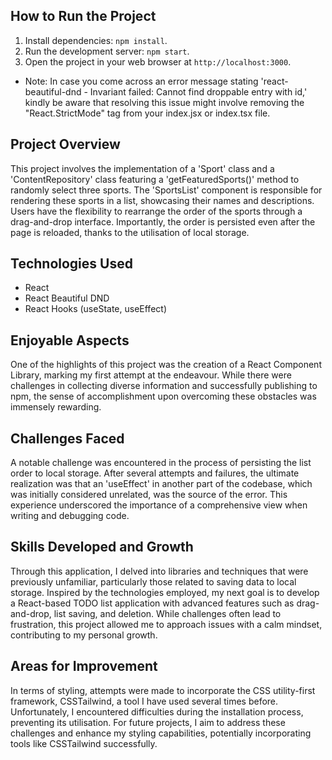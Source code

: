 ## How to Run the Project

1. Install dependencies: `npm install`.
2. Run the development server: `npm start`.
3. Open the project in your web browser at `http://localhost:3000`.

* Note: In case you come across an error message stating 'react-beautiful-dnd - Invariant failed: Cannot find droppable entry with id,' kindly be aware that resolving this issue might involve removing the "React.StrictMode" tag from your index.jsx or index.tsx file.

## Project Overview

This project involves the implementation of a 'Sport' class and a 'ContentRepository' class featuring a 'getFeaturedSports()' method to randomly select three sports. The 'SportsList' component is responsible for rendering these sports in a list, showcasing their names and descriptions. Users have the flexibility to rearrange the order of the sports through a drag-and-drop interface. Importantly, the order is persisted even after the page is reloaded, thanks to the utilisation of local storage.

## Technologies Used

- React
- React Beautiful DND
- React Hooks (useState, useEffect)

## Enjoyable Aspects

One of the highlights of this project was the creation of a React Component Library, marking my first attempt at the endeavour. While there were challenges in collecting diverse information and successfully publishing to npm, the sense of accomplishment upon overcoming these obstacles was immensely rewarding.

## Challenges Faced

A notable challenge was encountered in the process of persisting the list order to local storage. After several attempts and failures, the ultimate realization was that an 'useEffect' in another part of the codebase, which was initially considered unrelated, was the source of the error. This experience underscored the importance of a comprehensive view when writing and debugging code.

## Skills Developed and Growth

Through this application, I delved into libraries and techniques that were previously unfamiliar, particularly those related to saving data to local storage. Inspired by the technologies employed, my next goal is to develop a React-based TODO list application with advanced features such as drag-and-drop, list saving, and deletion. While challenges often lead to frustration, this project allowed me to approach issues with a calm mindset, contributing to my personal growth.

## Areas for Improvement

In terms of styling, attempts were made to incorporate the CSS utility-first framework, CSSTailwind, a tool I have used several times before. Unfortunately, I encountered difficulties during the installation process, preventing its utilisation. For future projects, I aim to address these challenges and enhance my styling capabilities, potentially incorporating tools like CSSTailwind successfully.
